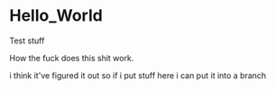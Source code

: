 # Hello_World
Test stuff

How the fuck does this shit work.

i think it've figured it out
so if i put stuff here i can put it into a branch